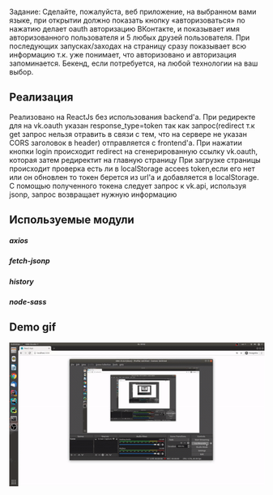 Задание: Сделайте, пожалуйста, веб приложение, на выбранном вами языке, при открытии должно показать кнопку «авторизоваться» по нажатию делает oauth авторизацию ВКонтакте, и показывает имя авторизованного пользователя и 5 любых друзей пользователя. При последующих запусках/заходах на страницу сразу показывает всю информацию т.к. уже понимает, что авторизовано и авторизация запоминается. Бекенд,  если потребуется, на любой технологии на ваш выбор. 

## Реализация

Реализовано на ReactJs без использования backend'a. При редиректе для на vk.oauth указан response_type=token так как запрос(redirect т.к get запрос нельзя отравить в связи с тем, что на сервере не указан CORS заголовок в header) отправляется с frontend'a.
При нажатии кнопки login происходит redirect на сгенерированную ссылку vk.oauth, которая затем редиректит на главную страницу
При загрузке страницы происходит проверка есть ли в localStorage accees token,если его нет или он обновлен то токен берется из url'a и добавляется в localStorage.
С помощью полученного токена следует запрос к vk.api, используя jsonp, запрос возвращает нужную информацию
## Используемые модули

##### axios
##### fetch-jsonp
##### history
##### node-sass

## Demo gif
![](demo_vk_oauth.gif)

